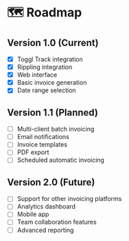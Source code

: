 # 🗺️ Roadmap

## Version 1.0 (Current)
- [x] Toggl Track integration
- [x] Rippling integration
- [x] Web interface
- [x] Basic invoice generation
- [x] Date range selection

## Version 1.1 (Planned)
- [ ] Multi-client batch invoicing
- [ ] Email notifications
- [ ] Invoice templates
- [ ] PDF export
- [ ] Scheduled automatic invoicing

## Version 2.0 (Future)
- [ ] Support for other invoicing platforms
- [ ] Analytics dashboard
- [ ] Mobile app
- [ ] Team collaboration features
- [ ] Advanced reporting
